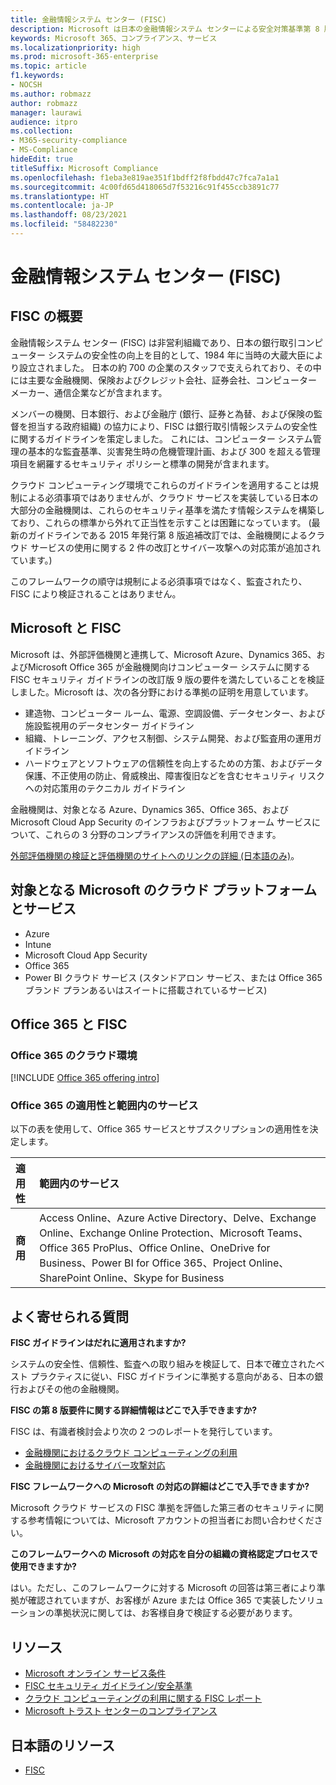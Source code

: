 ```yaml
---
title: 金融情報システム センター (FISC)
description: Microsoft は日本の金融情報システム センターによる安全対策基準第 8 版の要件を満たしています。
keywords: Microsoft 365、コンプライアンス、サービス
ms.localizationpriority: high
ms.prod: microsoft-365-enterprise
ms.topic: article
f1.keywords:
- NOCSH
ms.author: robmazz
author: robmazz
manager: laurawi
audience: itpro
ms.collection:
- M365-security-compliance
- MS-Compliance
hideEdit: true
titleSuffix: Microsoft Compliance
ms.openlocfilehash: f1eba3e819ae351f1bdff2f8fbdd47c7fca7a1a1
ms.sourcegitcommit: 4c00fd65d418065d7f53216c91f455ccb3891c77
ms.translationtype: HT
ms.contentlocale: ja-JP
ms.lasthandoff: 08/23/2021
ms.locfileid: "58482230"
---
```

# <a name="center-for-financial-industry-information-systems-fisc"></a>金融情報システム センター (FISC)

## <a name="fisc-overview"></a>FISC の概要

金融情報システム センター (FISC) は非営利組織であり、日本の銀行取引コンピューター システムの安全性の向上を目的として、1984 年に当時の大蔵大臣により設立されました。 日本の約 700 の企業のスタッフで支えられており、その中には主要な金融機関、保険およびクレジット会社、証券会社、コンピューター メーカー、通信企業などが含まれます。

メンバーの機関、日本銀行、および金融庁 (銀行、証券と為替、および保険の監督を担当する政府組織) の協力により、FISC は銀行取引情報システムの安全性に関するガイドラインを策定しました。 これには、コンピューター システム管理の基本的な監査基準、災害発生時の危機管理計画、および 300 を超える管理項目を網羅するセキュリティ ポリシーと標準の開発が含まれます。

クラウド コンピューティング環境でこれらのガイドラインを適用することは規制による必須事項ではありませんが、クラウド サービスを実装している日本の大部分の金融機関は、これらのセキュリティ基準を満たす情報システムを構築しており、これらの標準から外れて正当性を示すことは困難になっています。 (最新のガイドラインである 2015 年発行第 8 版追補改訂では、金融機関によるクラウド サービスの使用に関する 2 件の改訂とサイバー攻撃への対応策が追加されています。)

このフレームワークの順守は規制による必須事項ではなく、監査されたり、FISC により検証されることはありません。

## <a name="microsoft-and-fisc"></a>Microsoft と FISC

Microsoft は、外部評価機関と連携して、Microsoft Azure、Dynamics 365、およびMicrosoft Office 365 が金融機関向けコンピューター システムに関する FISC セキュリティ ガイドラインの改訂版 9 版の要件を満たしていることを検証しました。Microsoft は、次の各分野における準拠の証明を用意しています。

- 建造物、コンピューター ルーム、電源、空調設備、データセンター、および施設監視用のデータセンター ガイドライン
- 組織、トレーニング、アクセス制御、システム開発、および監査用の運用ガイドライン
- ハードウェアとソフトウェアの信頼性を向上するための方策、およびデータ保護、不正使用の防止、脅威検出、障害復旧などを含むセキュリティ リスクへの対応策用のテクニカル ガイドライン

金融機関は、対象となる Azure、Dynamics 365、Office 365、および Microsoft Cloud App Security のインフラおよびプラットフォーム サービスについて、これらの 3 分野のコンプライアンスの評価を利用できます。

[外部評価機関の検証と評価機関のサイトへのリンクの詳細 (日本語のみ)](https://cloudblogs.microsoft.com/industry-blog/ja-jp/financial-services/2018/05/11/fisc_v9/)。

## <a name="microsoft-in-scope-cloud-platforms--services"></a>対象となる Microsoft のクラウド プラットフォームとサービス

- Azure
- Intune
- Microsoft Cloud App Security
- Office 365
- Power BI クラウド サービス (スタンドアロン サービス、または Office 365 ブランド プランあるいはスイートに搭載されているサービス)

## <a name="office-365-and-fisc"></a>Office 365 と FISC

### <a name="office-365-cloud-environments"></a>Office 365 のクラウド環境

[!INCLUDE [Office 365 offering intro](../includes/o365-offering-introduction.md)]

### <a name="office-365-applicability-and-in-scope-services"></a>Office 365 の適用性と範囲内のサービス

以下の表を使用して、Office 365 サービスとサブスクリプションの適用性を決定します。

| **適用性** | **範囲内のサービス** |
|:------------------|:----------------------|
| **商用** | Access Online、Azure Active Directory、Delve、Exchange Online、Exchange Online Protection、Microsoft Teams、Office 365 ProPlus、Office Online、OneDrive for Business、Power BI for Office 365、Project Online、SharePoint Online、Skype for Business |

## <a name="frequently-asked-questions"></a>よく寄せられる質問

**FISC ガイドラインはだれに適用されますか?**

システムの安全性、信頼性、監査への取り組みを検証して、日本で確立されたベスト プラクティスに従い、FISC ガイドラインに準拠する意向がある、日本の銀行およびその他の金融機関。

**FISC の第 8 版要件に関する詳細情報はどこで入手できますか?**

FISC は、有識者検討会より次の 2 つのレポートを発行しています。

- [金融機関におけるクラウド コンピューティングの利用](https://aka.ms/cloud-computing-report-en)
- [金融機関におけるサイバー攻撃対応](https://aka.ms/cyberattack-counter)

**FISC フレームワークへの Microsoft の対応の詳細はどこで入手できますか?**

Microsoft クラウド サービスの FISC 準拠を評価した第三者のセキュリティに関する参考情報については、Microsoft アカウントの担当者にお問い合わせください。

**このフレームワークへの Microsoft の対応を自分の組織の資格認定プロセスで使用できますか?**

はい。ただし、このフレームワークに対する Microsoft の回答は第三者により準拠が確認されていますが、お客様が Azure または Office 365 で実装したソリューションの準拠状況に関しては、お客様自身で検証する必要があります。

## <a name="resources"></a>リソース

- [Microsoft オンライン サービス条件](https://aka.ms/Online-Services-Terms)
- [FISC セキュリティ ガイドライン/安全基準](https://www.fisc.or.jp/english)
- [クラウド コンピューティングの利用に関する FISC レポート](https://aka.ms/cloud-computing-report-en)
- [Microsoft トラスト センターのコンプライアンス](https://www.microsoft.com/trust-center/compliance/compliance-overview)

## <a name="resources-in-japanese"></a>日本語のリソース

- [FISC](https://www.fisc.or.jp/)
